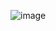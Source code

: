 ![image](https://user-images.githubusercontent.com/98866993/152672902-ef752e47-d517-4e27-ab2f-e0676a261894.png)
